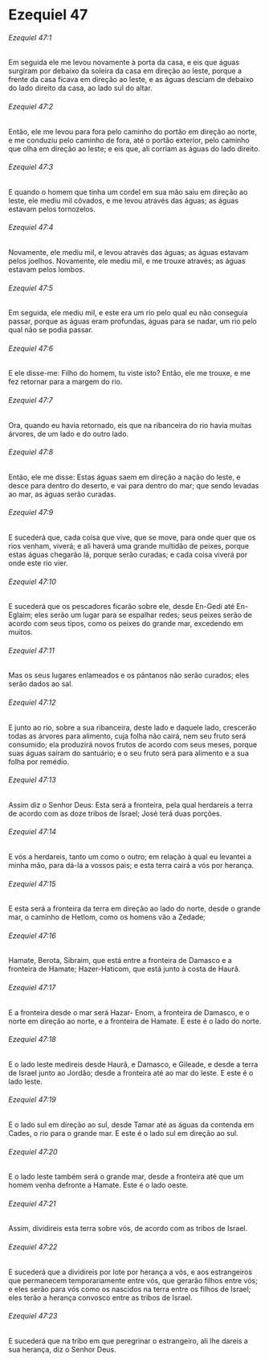 # Ezequiel 47

###### Ezequiel 47:1

Em seguida ele me levou novamente à porta da casa, e eis que águas surgiram por debaixo da soleira da casa em direção ao leste, porque a frente da casa ficava em direção ao leste, e as águas desciam de debaixo do lado direito da casa, ao lado sul do altar.

###### Ezequiel 47:2

Então, ele me levou para fora pelo caminho do portão em direção ao norte, e me conduziu pelo caminho de fora, até o portão exterior, pelo caminho que olha em direção ao leste; e eis que, ali corriam as águas do lado direito.

###### Ezequiel 47:3

E quando o homem que tinha um cordel em sua mão saiu em direção ao leste, ele mediu mil côvados, e me levou através das águas; as águas estavam pelos tornozelos.

###### Ezequiel 47:4

Novamente, ele mediu mil, e levou através das águas; as águas estavam pelos joelhos. Novamente, ele mediu mil, e me trouxe através; as águas estavam pelos lombos.

###### Ezequiel 47:5

Em seguida, ele mediu mil, e este era um rio pelo qual eu não conseguia passar, porque as águas eram profundas, águas para se nadar, um rio pelo qual não se podia passar.

###### Ezequiel 47:6

E ele disse-me: Filho do homem, tu viste isto? Então, ele me trouxe, e me fez retornar para a margem do rio.

###### Ezequiel 47:7

Ora, quando eu havia retornado, eis que na ribanceira do rio havia muitas árvores, de um lado e do outro lado.

###### Ezequiel 47:8

Então, ele me disse: Estas águas saem em direção a nação do leste, e desce para dentro do deserto, e vai para dentro do mar; que sendo levadas ao mar, as águas serão curadas.

###### Ezequiel 47:9

E sucederá que, cada coisa que vive, que se move, para onde quer que os rios venham, viverá; e ali haverá uma grande multidão de peixes, porque estas águas chegarão lá, porque serão curadas; e cada coisa viverá por onde este rio vier.

###### Ezequiel 47:10

E sucederá que os pescadores ficarão sobre ele, desde En-Gedi até En-Eglaim; eles serão um lugar para se espalhar redes; seus peixes serão de acordo com seus tipos, como os peixes do grande mar, excedendo em muitos.

###### Ezequiel 47:11

Mas os seus lugares enlameados e os pântanos não serão curados; eles serão dados ao sal.

###### Ezequiel 47:12

E junto ao rio, sobre a sua ribanceira, deste lado e daquele lado, crescerão todas as árvores para alimento, cuja folha não cairá, nem seu fruto será consumido; ela produzirá novos frutos de acordo com seus meses, porque suas águas saíram do santuário; e o seu fruto será para alimento e a sua folha por remédio.

###### Ezequiel 47:13

Assim diz o Senhor Deus: Esta será a fronteira, pela qual herdareis a terra de acordo com as doze tribos de Israel; José terá duas porções.

###### Ezequiel 47:14

E vós a herdareis, tanto um como o outro; em relação à qual eu levantei a minha mão, para dá-la a vossos pais; e esta terra cairá a vós por herança.

###### Ezequiel 47:15

E esta será a fronteira da terra em direção ao lado do norte, desde o grande mar, o caminho de Hetlom, como os homens vão a Zedade;

###### Ezequiel 47:16

Hamate, Berota, Sibraim, que está entre a fronteira de Damasco e a fronteira de Hamate; Hazer-Haticom, que está junto à costa de Haurã.

###### Ezequiel 47:17

E a fronteira desde o mar será Hazar- Enom, a fronteira de Damasco, e o norte em direção ao norte, e a fronteira de Hamate. E este é o lado do norte.

###### Ezequiel 47:18

E o lado leste medireis desde Haurã, e Damasco, e Gileade, e desde a terra de Israel junto ao Jordão; desde a fronteira até ao mar do leste. E este é o lado leste.

###### Ezequiel 47:19

E o lado sul em direção ao sul, desde Tamar até as águas da contenda em Cades, o rio para o grande mar. E este é o lado sul em direção ao sul.

###### Ezequiel 47:20

E o lado leste também será o grande mar, desde a fronteira até que um homem venha defronte a Hamate. Este é o lado oeste.

###### Ezequiel 47:21

Assim, dividireis esta terra sobre vós, de acordo com as tribos de Israel.

###### Ezequiel 47:22

E sucederá que a dividireis por lote por herança a vós, e aos estrangeiros que permanecem temporariamente entre vós, que gerarão filhos entre vós; e eles serão para vós como os nascidos na terra entre os filhos de Israel; eles terão a herança convosco entre as tribos de Israel.

###### Ezequiel 47:23

E sucederá que na tribo em que peregrinar o estrangeiro, ali lhe dareis a sua herança, diz o Senhor Deus.

